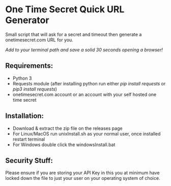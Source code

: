 # One Time Secret Quick URL Generator 

Small script that will ask for a secret and timeout then generate a onetimesecret.com URL for you.

*Add to your terminal path and save a solid 30 seconds opening a browser!*

## Requirements:
- Python 3
- Requests module (after installing python run either *pip install requests* or *pip3 install requests*)
- onetimesecret.com account or an account with your self hosted one time secret


## Installation:
- Download & extract the zip file on the releases page
- For Linux/MacOS run unixInstall.sh as your normal user, once installed restart terminal
- For Windows double click the windowsInstall.bat

## Security Stuff:
Please ensure if you are storing your API Key in this you at minimum have locked down the file to just your user on your operating system of choice.
